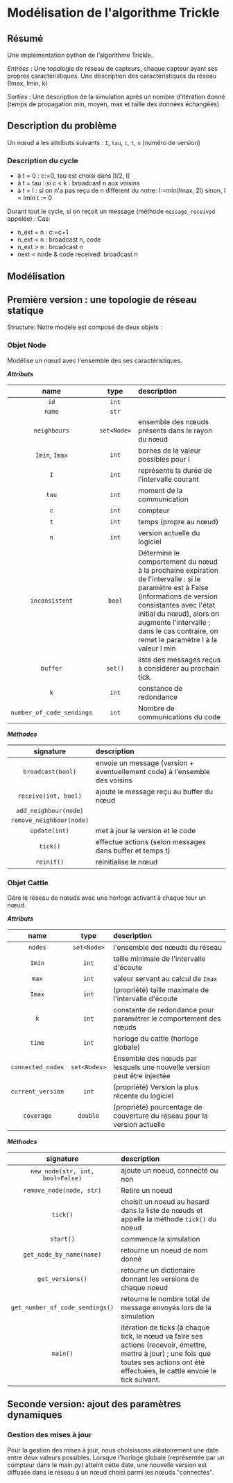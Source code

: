 ﻿# Modélisation de l'algorithme Trickle

## Résumé

Une implémentation python de l’algorithme Trickle.

*Entrées* : Une topologie de réseau de capteurs, chaque capteur ayant ses propres caractéristiques. Une description des caractéristiques du réseau (Imax, Imin, k)

*Sorties* :
Une description de la simulation après un nombre d'itération donné (temps de propagation min, moyen, max et taille des données échangées)

## Description du problème

Un nœud a les attributs suivants : `I`, `tau`, `c`, `t`, `n` (numéro de version)

### Description du cycle

- à t = 0 : c:=0, tau est choisi dans [I/2, I]
- à t = tau : si c < k : broadcast n aux voisins
- à t = I : si on n'a pas reçu de n différent du notre: I:=min(Imax, 2I)
		sinon, I = Imin
		t := 0

Durant tout le cycle, si on reçoit un message (méthode `message_received` appelée) :
Cas:

- n_ext = n : c:=c+1
- n_ext < n : broadcast n, code
- n_ext > n : broadcast n
- next < node & code received: broadcast n

## Modélisation

## Première version : une topologie de réseau statique

Structure: Notre modèle est composé de deux objets :

### Objet Node

Modélise un nœud avec l'ensemble des ses caractéristiques.

***Attributs***

| name | type | description |
|:----:|:----:|:----------- |
| `id` | `int` | |
| `name` | `str` | |
| `neighbours` | `set<Node>` | ensemble des nœuds présents dans le rayon du nœud |
| `Imin`, `Imax` | `int` | bornes de la valeur possibles pour I |
| `I` | `int` | représente la durée de l'intervalle courant |
| `tau` | `int` | moment de la communication |
| `c` | `int` | compteur |
| `t` | `int` | temps (propre au nœud) |
| `n` | `int` | version actuelle du logiciel |
| `inconsistent` | `bool` | Détermine le comportement du nœud à la prochaine expiration de l'intervalle : si le paramètre est à False (informations de version consistantes avec l'état initial du nœud), alors on augmente l'intervalle ; dans le cas contraire, on remet le paramètre I à la valeur I min |
| `buffer` | `set()` | liste des messages reçus à considérer au prochain tick. |
| `k` | `int` | constance de redondance |
| `number_of_code_sendings` | `int` | Nombre de communications du code |

***Méthodes***

| signature | description |
|:---------:|:----------- |
| `broadcast(bool)` | envoie un message (version + éventuellement code) à l'ensemble des voisins |
| `receive(int, bool)` | ajoute le message reçu au buffer du nœud |
| `add_neighbour(node)` | |
| `remove_neighbour(node)` | |
| `update(int)` | met à jour la version et le code |
| `tick()`  | effectue actions (selon messages dans buffer et temps t) |
| `reinit()` | réinitialise le nœud |

### Objet Cattle

Gère le réseau de nœuds avec une horloge activant à chaque tour un nœud.

***Attributs***

| name | type | description |
|:----:|:----:|:----------- |
| `nodes` | `set<Node>` | l'ensemble des nœuds du réseau |
| `Imin` | `int` | taille minimale de l'intervalle d'écoute |
| `max` | `int` | valeur servant au calcul de `Imax` |
| `Imax` | `int` |(propriété) taille maximale de l'intervalle d'écoute |
| `k` | `int` | constante de redondance pour paramétrer le comportement des nœuds |
| `time` | `int` | horloge du cattle (horloge globale) |
| `connected_nodes` | `set<Nodes>` | Ensemble des nœuds par lesquels une nouvelle version peut être injectée |
| `current_version` | `int` | (propriété) Version la plus récente du logiciel |
| `coverage` | `double` | (propriété) pourcentage de couverture du réseau pour la version actuelle |

***Méthodes***

| signature | description |
|:---------:|:----------- |
| `new_node(str, int, bool=False)` | ajoute un noeud, connecté ou non |
| `remove_node(node, str)`| Retire un noeud |
| `tick()` | choisit un noeud au hasard dans la liste de nœuds et appelle la méthode `tick()` du noeud |
| `start()` | commence la simulation |
| `get_node_by_name(name)` | retourne un noeud de nom donné|
| `get_versions()` | retourne un dictionaire donnant les versions de chaque noeud |
| `get_number_of_code_sendings()` | retourne le nombre total de message envoyés lors de la simulation |
| `main()` | itération de ticks (à chaque tick, le nœud va faire ses actions (recevoir, émettre, mettre à jour) ; une fois que toutes ses actions ont été effectuées, le cattle envoie le tick suivant. |

## Seconde version: ajout des paramètres dynamiques

### Gestion des mises à jour

Pour la gestion des mises à jour, nous choisissons aléatoirement une date entre deux valeurs possibles. Lorsque l'horloge globale (représentée par un compteur dans le main.py) atteint cette date, une nouvelle version est diffusée dans le réseau à un nœud choisi parmi les nœuds "connectés".
